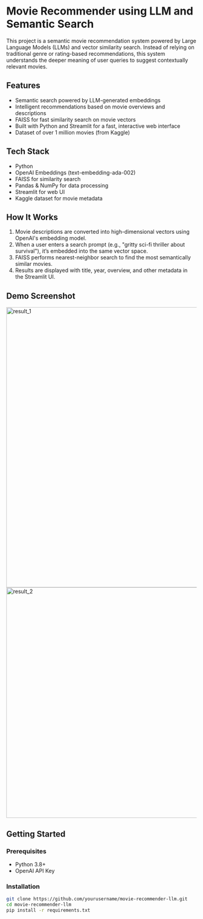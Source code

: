 # Movie Recommender using LLM and Semantic Search

This project is a semantic movie recommendation system powered by Large Language Models (LLMs) and vector similarity search. Instead of relying on traditional genre or rating-based recommendations, this system understands the deeper meaning of user queries to suggest contextually relevant movies.

## Features

- Semantic search powered by LLM-generated embeddings
- Intelligent recommendations based on movie overviews and descriptions
- FAISS for fast similarity search on movie vectors
- Built with Python and Streamlit for a fast, interactive web interface
- Dataset of over 1 million movies (from Kaggle)

## Tech Stack

- Python
- OpenAI Embeddings (text-embedding-ada-002)
- FAISS for similarity search
- Pandas & NumPy for data processing
- Streamlit for web UI
- Kaggle dataset for movie metadata

## How It Works

1. Movie descriptions are converted into high-dimensional vectors using OpenAI's embedding model.
2. When a user enters a search prompt (e.g., "gritty sci-fi thriller about survival"), it’s embedded into the same vector space.
3. FAISS performs nearest-neighbor search to find the most semantically similar movies.
4. Results are displayed with title, year, overview, and other metadata in the Streamlit UI.

## Demo Screenshot
<img width="1335" height="740" alt="result_1" src="https://github.com/user-attachments/assets/aa3d6d39-1432-48c8-8b66-041f845dadb2" />
<img width="1304" height="609" alt="result_2" src="https://github.com/user-attachments/assets/008d8cec-6421-43e6-bb03-2a1d81ec5307" />



## Getting Started

### Prerequisites

- Python 3.8+
- OpenAI API Key

### Installation

```bash
git clone https://github.com/yourusername/movie-recommender-llm.git
cd movie-recommender-llm
pip install -r requirements.txt
